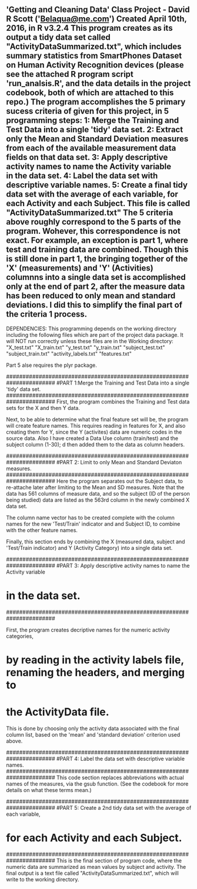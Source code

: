  'Getting and Cleaning Data' Class Project - David R Scott ('Belaqua@me.com') 
 Created April 10th, 2016, in R v3.2.4
This program creates as its output a tidy data set called "ActivityDataSummarized.txt", which
includes summary statistics from SmartPhones Dataset on Human Activity Recognition devices (please 
see the attached R program script 'run_analsis.R', and the data details in the project codebook, both
 of which are attached to this repo.)
The program accomplishes the 5 primary sucess criteria of given for this project, in 5 programming steps:
                            1: Merge the Training and Test Data into a single 'tidy' data set. 
                            2: Extract only the Mean and Standard Deviation measures from each 
                                of the available measurement data fields on that data set.
                            3: Apply descriptive activity names to name the Activity variable   
                               in the data set.
                            4: Label the data set with descriptive variable names.
                            5: Create a final  tidy data set with the average of each variable, 
                               for each Activity and each Subject. 
                               This file is called "ActivityDataSummarized.txt"
The 5 criteria above  roughly correspond to the 5 parts of the program. Wohever, this correspondence is not
exact. For example, an exception is part 1, where test and training data are combined. Though this is still 
done in part 1, the bringing together of the 'X' (measurements) and 'Y' (Activities) columnns into a single 
data set is accomplished only at the end of part 2, after the measure data has been reduced to only mean and 
standard deviations. I did this to simplify the final part of the criteria 1 process.
------------------------------------------------------------------------------------------------------------
DEPENDENCIES:
This programming depends on the working directory including the following 
files which are part of the project data package. It will NOT run correctly 
unless these files are in the Working directory:
  "X_test.txt"          "X_train.txt"         "y_test.txt"          "y_train.txt"
  "subject_test.txt"    "subject_train.txt"  "activity_labels.txt" "features.txt"

Part 5 alse requires the plyr package.

#######################################################################
#PART 1:Merge the Training and Test Data into a single 'tidy' data set.
#######################################################################
First, the program combines the Training and Test data sets for the X and then Y data.

Next, to be able to determine what the final feature set will be, the program will create feature names. 
This requires reading in features for X, and also creating them for Y, since the Y (activites) data 
are numeric codes in the source data. Also I have created a Data Use column (train/test) and the subject column (1-30); 
d then added them to the data as column headers. 

#######################################################################
#PART 2: Limit to only Mean and Standard Deviaton measures. 
#######################################################################
Here the program separates out the Subject data, to re-attache later after 
limiting to the Mean and SD measures. Note that the data has 561 columns of measure data, and so the 
subject (ID of the person being studied) data are listed as the 563rd column in the newly combined X data set.
 
 The column name vector has to be created complete with the column names for the new 'Test/Train' indicator 
 and and Subject ID, to combine with the other feature names. 

Finally, this section ends by combining the X (measured data, subject and 'Test/Train indicator) and Y (Activity Category) 
into a single data set.

#######################################################################
#PART 3: Apply descriptive activity names to name the Activity variable   
#        in the data set.
#######################################################################

First, the program creates decriptive names for the numeric activity categories, 
# by reading in the activity labels file, renaming the headers, and merging to 
# the ActivityData file.

This is done by choosing only the activity data associated with the final column list, based on the 'mean' and 
'standard deviation' criterion used above.

#######################################################################
#PART 4: Label the data set with descriptive variable names.  
#######################################################################
This code section replaces abbreviations with actual names of the measures, via the gsub function.
(See the codebook for more details on what these terms mean.)

#######################################################################
#PART 5: Create a 2nd tidy data set with the average of each variable, 
#        for each Activity and each Subject.  
#######################################################################
This is the final section of program code, where the numeric data are 
summarized as mean values by subject and activity. The final output is
a text file called "ActivityDataSummarized.txt", which will write to the 
working directory.

